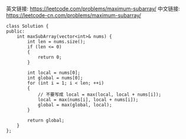 英文链接: https://leetcode.com/problems/maximum-subarray/
中文链接: https://leetcode-cn.com/problems/maximum-subarray/


```
class Solution {
public:
	int maxSubArray(vector<int>& nums) {
		int len = nums.size();
		if (len <= 0)
		{
			return 0;
		}

		int local = nums[0];
		int global = nums[0];
		for (int i = 1; i < len; ++i)
		{
			// 不要写成 local = max(local, local + nums[i]);
			local = max(nums[i], local + nums[i]);
			global = max(global, local);
		}

		return global;
	}
};
```
